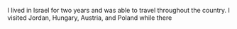 I lived in Israel for two years and was able to travel throughout the country.
I visited Jordan, Hungary, Austria, and Poland while there
